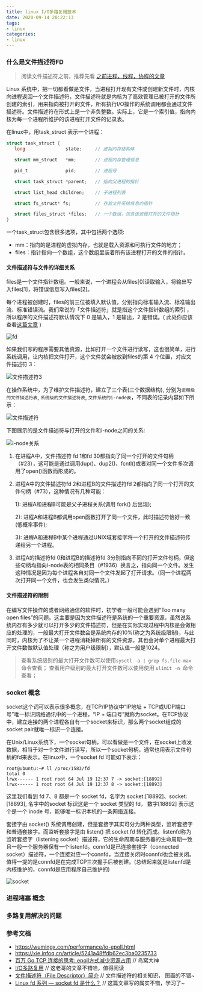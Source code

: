 ```yaml
---
title: linux I/O多路复用技术
date: 2020-09-14 20:22:13
tags:
- linux
categories:
- linux
---
```


### 什么是文件描述符FD

> 阅读文件描述符之前，推荐先看 [之前进程，线程，协程的文章](https://fafucoder.github.io/2021/03/06/linux-process/)

Linux 系统中，把一切都看做是文件，当进程打开现有文件或创建新文件时，内核向进程返回一个文件描述符，文件描述符就是内核为了高效管理已被打开的文件所创建的索引，用来指向被打开的文件，所有执行I/O操作的系统调用都会通过文件描述符。文件描述符在形式上是一个非负整数。实际上，它是一个索引值，指向内核为每一个进程所维护的该进程打开文件的记录表。

在linux中，用task_struct 表示一个进程：

```c
struct task_struct {
   long               state;     // 虚拟内存结构体

   struct mm_struct   *mm;       // 进程内存管理信息

   pid_t              pid;       // 进程号

   struct task_struct *parent;   // 指向父进程的指针

   struct list_head children;    // 子进程列表

   struct fs_struct* fs;         // 存放文件系统信息的指针

   struct files_struct *files;   // 一个数组，包含该进程打开的文件指针
}
```

一个task_struct包含很多选项，其中包括两个选项:

- mm：指向的是进程的虚拟内存，也就是载入资源和可执行文件的地方；
- files：指针指向一个数组，这个数组里装着所有该进程打开的文件的指针。

#### 文件描述符与文件的详细关系

files是一个文件指针数组。一般来说，一个进程会从files[0]读取输入，将输出写入files[1]，将错误信息写入files[2]。

每个进程被创建时，files的前三位被填入默认值，分别指向标准输入流、标准输出流、标准错误流。我们常说的「文件描述符」就是指这个文件指针数组的索引 ，所以程序的文件描述符默认情况下 0 是输入，1 是输出，2 是错误。( 此处你应该查看[这篇文章](https://fafucoder.github.io/2021/03/07/linux-std/) )

![fd](https://fafucoder-1252756369.cos.ap-nanjing.myqcloud.com/008i3skNly1gwp4eurb76j319y0rwmzj.jpg)

如果我们写的程序需要其他资源，比如打开一个文件进行读写，这也很简单，进行系统调用，让内核把文件打开，这个文件就会被放到files的第 4 个位置，对应文件描述符 3：

![文件描述符3](https://fafucoder-1252756369.cos.ap-nanjing.myqcloud.com/008i3skNly1gwp4dxupoej30u00gat9y.jpg)

在操作系统中，为了维护文件描述符，建立了三个表(三个数据结构), 分别为`进程级的文件描述符表`, `系统级的文件描述符表`, `文件系统的i-node表`，不同表的记录内容如下所示：

![文件描述符](https://fafucoder-1252756369.cos.ap-nanjing.myqcloud.com/008i3skNly1gwp4phqrxcj30xu0gygnx.jpg)

下图展示的是文件描述符与打开的文件和i-node之间的关系:

![i-node关系](https://fafucoder-1252756369.cos.ap-nanjing.myqcloud.com/008i3skNly1gwp4rcsj1bj314y0lg40p.jpg)

1. 在进程A中，文件描述符 fd 1和fd 30都指向了同一个打开的文件句柄（#23），这可能是通过调用dup()、dup2()、fcntl()或者对同一个文件多次调用了open()函数而形成的。

2. 进程A中的文件描述符fd 2和进程B的文件描述符fd 2都指向了同一个打开的文件句柄（#73），这种情况有几种可能：

   1): 进程A和进程B可能是父子进程关系(调用 fork() 后出现);

   2): 进程A和进程B都调用open函数打开了同一个文件，此时描述符恰好一致 (低概率事件);

   3): 进程A和进程B中某个进程通过UNIX域套接字将一个打开的文件描述符传递给另一个进程。

3. 进程A的描述符fd 0和进程B的描述符fd 3分别指向不同的打开文件句柄，但这些句柄均指向i-node表的相同条目（#1936）换言之，指向同一个文件。发生这种情况是因为每个进程各自对同一个文件发起了打开请求。（同一个进程两次打开同一个文件，也会发生类似情况。）

#### 文件描述符的限制

在编写文件操作的或者网络通信的软件时，初学者一般可能会遇到“Too many open files”的问题。这主要是因为文件描述符是系统的一个重要资源，虽然说系统内存有多少就可以打开多少的文件描述符，但是在实际实现过程中内核是会做相应的处理的，一般最大打开文件数会是系统内存的10%(称之为系统级限制)，与此同时，内核为了不让某一个进程消耗掉所有的文件资源，其也会对单个进程最大打开文件数做默认值处理（称之为用户级限制），默认值一般是1024。

> 查看系统级别的最大打开文件数可以使用`sysctl -a | grep fs.file-max`命令查看；
> 查看用户级别的最大打开文件数可以使用使用 `ulimit -n `命令查看；

### socket 概念

socket这个词可以表示很多概念，在TCP/IP协议中“IP地址 + TCP或UDP端口号”唯一标识网络通讯中的一个进程，“IP + 端口号”就称为socket。在TCP协议中，建立连接的两个进程各自有一个socket来标识，那么两个socket组成的socket pair就唯一标识一个连接。

在Unix/Linux系统下，一个socket句柄，可以看做是一个文件，在socket上收发数据，相当于对一个文件进行读写，所以一个socket句柄，通常也用表示文件句柄的fd来表示。在linux中，一个socket fd 可能如下表示：

```livescript
root@ubuntu:~# ll /proc/1583/fd  
total 0  
lrwx------ 1 root root 64 Jul 19 12:37 7 -> socket:[18892]  
lrwx------ 1 root root 64 Jul 19 12:37 8 -> socket:[18893] 
```

这里我们看到 fd 7、8 都是一个 socket fd，名字为 socket:[18892]、socket:[18893], 名字中的socket 标识这是一个 socket 类型的 fd， 数字[18892] 表示这个是一个 inode 号，能够唯一标识本机的一条网络连接。

套接字由 socket() 系统调用创建，但是套接字其实可分为两种类型，监听套接字和普通套接字。而监听套接字是由 listen() 把 socket fd 转化而成。listenfd称为监听套接字（listening socket）描述符，它的生命周期与服务器的生命周期一致且一般一个服务器保有一个listenfd。connfd是已连接套接字（connected socket）描述符，一个连接对应一个connfd，当连接关闭时connfd也会被关闭。值得一提的是connfd是在完成TCP三次握手后被创建。(总结起来就是listenfd是内核维护的，connfd是应用程序自己维护的)

![socket](https://fafucoder-1252756369.cos.ap-nanjing.myqcloud.com/008i3skNly1gwp608bb6pj30u00uh0ub.jpg)

### 进程堵塞 概念

### 多路复用解决的问题

### 参考文档
- https://wumingx.com/performance/io-epoll.html
- https://xie.infoq.cn/article/5241a48ffdb62ec3ba0235733
- [百万 Go TCP 连接的思考: epoll方式减少资源占用](https://colobu.com/2019/02/23/1m-go-tcp-connection/)  // 鸟窝大神
- [I/O多路复用](https://nxw.name/2021/i-oduo-lu-fu-yong-f6ebd183)   // 这老哥的文章不错哈，值得阅读
- [文件描述符（File Descriptor）简介](https://segmentfault.com/a/1190000009724931)  // 文件描述符的相关知识， 图画的不错~
- [Linux fd 系列 — socket fd 是什么？](https://mp.weixin.qq.com/s/-Cntd83HR1TcSUvmoT5H7A) // 这篇文章写的属实不错，学习了~

